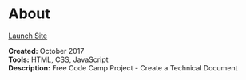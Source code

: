 # About
[Launch Site](https://m-brett.github.io/Exercises/Free_code_camp/Technical_document/index.html)

**Created:** October 2017</br>
**Tools:** HTML, CSS, JavaScript</br>
**Description:** Free Code Camp Project - Create a Technical Document



